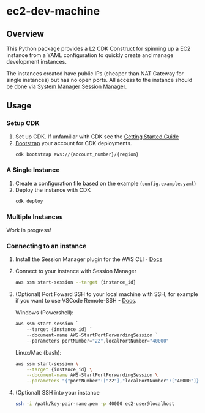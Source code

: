 # ec2-dev-machine

## Overview

This Python package provides a L2 CDK Construct for spinning up a EC2 instance from a YAML configuration to quickly create and manage development instances.

The instances created have public IPs (cheaper than NAT Gateway for single instances) but has no open ports. All access to the instance should be done via [System Manager Session Manager](https://docs.aws.amazon.com/systems-manager/latest/userguide/session-manager.html).

## Usage

### Setup CDK

1. Set up CDK. If unfamiliar with CDK see the [Getting Started Guide](https://docs.aws.amazon.com/cdk/v2/guide/getting_started.html)
2. [Bootstrap](https://docs.aws.amazon.com/cdk/v2/guide/bootstrapping.html) your account for CDK deployments.
    ```bash
    cdk bootstrap aws://{account_number}/{region}
    ```

### A Single Instance
1. Create a configuration file based on the example (`config.example.yaml`)
2. Deploy the instance with CDK
    ```bash
    cdk deploy
    ```

### Multiple Instances
Work in progress!


### Connecting to an instance
1. Install the Session Manager plugin for the AWS CLI - [Docs](https://docs.aws.amazon.com/systems-manager/latest/userguide/session-manager-working-with-install-plugin.html)
2. Connect to your instance with Session Manager
    ```bash
    aws ssm start-session --target {instance_id}
    ```
3. (Optional) Port Foward SSH to your local machine with SSH, for example if you want to use VSCode Remote-SSH - [Docs](https://docs.aws.amazon.com/systems-manager/latest/userguide/session-manager-working-with-sessions-start.html).

    Windows (Powershell):
    ```powershell
    aws ssm start-session `
        --target {instance_id} `
        --document-name AWS-StartPortForwardingSession `
        --parameters portNumber="22",localPortNumber="40000"
    ```
    Linux/Mac (bash):
    ```bash
    aws ssm start-session \
        --target {instance_id} \
        --document-name AWS-StartPortForwardingSession \
        --parameters "{"portNumber":["22"],"localPortNumber":["40000"]}"
    ```
4. (Optional) SSH into your instance
    ```bash
    ssh -i /path/key-pair-name.pem -p 40000 ec2-user@localhost
    ```
